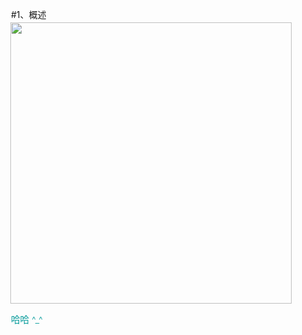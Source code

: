 <style>
p {text-indent:2em;margin-bottom:3px;}
.ESPAN {color: #099;font-weight: 300;font-size: 104%;}
.hSPAN {color: #2980b9;font-weight: 300;font-size: 135%;}

</style>

#1、概述


<img src="/images/index/img1.jpg" style="display: block;margin: auto;width: 450px;"/>

 
<span class="ESPAN">哈哈 ^_^</span>

>



